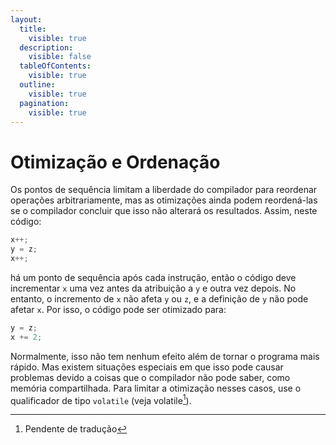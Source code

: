 ```yaml
---
layout:
  title:
    visible: true
  description:
    visible: false
  tableOfContents:
    visible: true
  outline:
    visible: true
  pagination:
    visible: true
---
```


# Otimização e Ordenação

Os pontos de sequência limitam a liberdade do compilador para reordenar operações arbitrariamente, mas as otimizações ainda podem reordená-las se o compilador concluir que isso não alterará os resultados. Assim, neste código:

```c
x++;
y = z;
x++;
```

há um ponto de sequência após cada instrução, então o código deve incrementar `x` uma vez antes da atribuição a `y` e outra vez depois. No entanto, o incremento de `x` não afeta `y` ou `z`, e a definição de `y` não pode afetar `x`. Por isso, o código pode ser otimizado para:

```c
y = z;
x += 2;
```

Normalmente, isso não tem nenhum efeito além de tornar o programa mais rápido. Mas existem situações especiais em que isso pode causar problemas devido a coisas que o compilador não pode saber, como memória compartilhada. Para limitar a otimização nesses casos, use o qualificador de tipo `volatile` (veja volatile[^1]).

[^1]: Pendente de tradução
